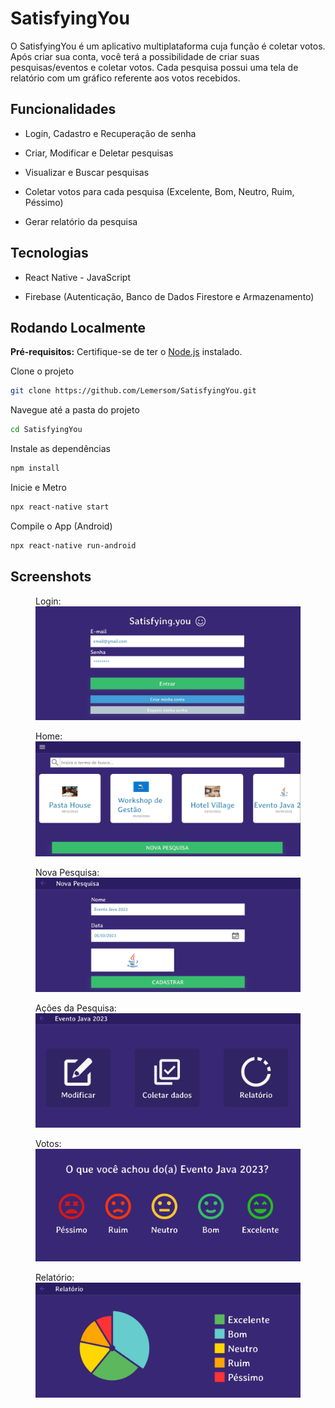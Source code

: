 
# SatisfyingYou

O SatisfyingYou é um aplicativo multiplataforma cuja função é coletar votos. Após criar sua conta, você terá a possibilidade de criar suas pesquisas/eventos e coletar votos. Cada pesquisa possui uma tela de relatório com um gráfico referente aos votos recebidos.

## Funcionalidades

- Login, Cadastro e Recuperação de senha

- Criar, Modificar e Deletar pesquisas

- Visualizar e Buscar pesquisas

- Coletar votos para cada pesquisa (Excelente, Bom, Neutro, Ruim, Péssimo)

- Gerar relatório da pesquisa

## Tecnologias

- React Native - JavaScript

- Firebase (Autenticação, Banco de Dados Firestore e Armazenamento)

## Rodando Localmente

**Pré-requisitos:** Certifique-se de ter o [Node.js](https://nodejs.org/) instalado.


Clone o projeto

```bash 
git clone https://github.com/Lemersom/SatisfyingYou.git
```

Navegue até a pasta do projeto

```bash 
cd SatisfyingYou
```
 
Instale as dependências

```bash
npm install
```

Inicie e Metro

```bash 
npx react-native start
```

Compile o App (Android)

```bash 
npx react-native run-android
```

## Screenshots

<figure>
  <figcaption>Login:</figcaption>
  <img src="https://github.com/Lemersom/SatisfyingYou/blob/main/screenshots/login.jpg?raw=true" alt="Login">
</figure>  

<figure>
  <figcaption>Home:</figcaption>
  <img src="https://github.com/Lemersom/SatisfyingYou/blob/main/screenshots/home.jpg?raw=true" alt="Home">
</figure>  

<figure>
  <figcaption>Nova Pesquisa:</figcaption>
  <img src="https://github.com/Lemersom/SatisfyingYou/blob/main/screenshots/novaPesquisa.jpg?raw=true" alt="NovaPesquisa">
</figure>  

<figure>
  <figcaption>Ações da Pesquisa:</figcaption>
  <img src="https://github.com/Lemersom/SatisfyingYou/blob/main/screenshots/acoesPesquisa.jpg?raw=true" alt="AçõesPesquisa">
</figure>  

<figure>
  <figcaption>Votos:</figcaption>
  <img src="https://github.com/Lemersom/SatisfyingYou/blob/main/screenshots/votos.jpg?raw=true" alt="Votos">
</figure>  

<figure>
  <figcaption>Relatório:</figcaption>
  <img src="https://github.com/Lemersom/SatisfyingYou/blob/main/screenshots/relatorio.jpg?raw=true" alt="Relatório">
</figure>  